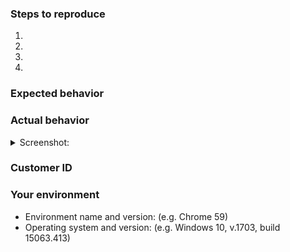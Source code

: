 <!--- Help us to avoid duplicate reports, make sure you have searched through existing issues before submitting a new one -->


<!--- If you are requesting a new feature, tell us how it should work in free form -->
<!--- If you are reporting a bug, submit the detailed description using the template below -->

### Steps to reproduce
<!--- Provide a link to a live example or a clear set of steps to reproduce the issue -->
1.
2.
3.
4.

### Expected behavior
<!--- Tell us what should happen -->

### Actual behavior
<!--- Tell us what happens instead -->


<details><summary>Screenshot:</summary>

<!--- Drag and drop, upload or paste your screenshot to this area -->

</details>

### Customer ID 
<!--- Send us a diagnostic report through the application. Click on the gear icon in the app's main window, and choose "Support". You will get an auto-reply containing your Customer ID after sending a report -->

### Your environment
<!--- Please include all relevant details about the environment you experienced the bug in -->
* Environment name and version: (e.g. Chrome 59)
* Operating system and version: (e.g. Windows 10, v.1703, build 15063.413)

